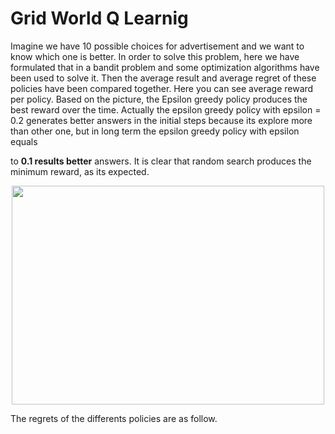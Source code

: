 # Grid World Q Learnig

Imagine we have 10 possible choices for advertisement and we want to know which one is better. In order to solve this problem, here we have formulated that in a bandit problem and some optimization algorithms have been used to solve it. Then the average result and average regret of these policies have been compared together.
Here you can see average reward per policy. Based on the picture, the Epsilon greedy policy produces the best reward over the time. Actually the epsilon greedy policy with epsilon = 0.2 generates better answers in the initial steps because its explore more than other one, but in long term the epsilon greedy policy with epsilon equals

to <b>0.1 results better</b> answers. It is clear that random search produces the minimum reward, as its expected.
<p align = "center">
<img src= "https://user-images.githubusercontent.com/32601295/219952603-6fd07cf9-f6dc-403b-a7f6-37cdca118f95.png" width = "500" height = "350" >
</p>

The regrets of the differents policies are as follow.


